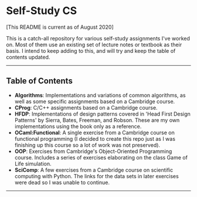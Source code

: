 
# Self-Study CS

[This README is current as of August 2020]

This is a catch-all repository for various self-study assignments I've worked on. Most of them use an existing set of lecture notes or textbook as their basis. I intend to keep adding to this, and will try and keep the table of contents updated.

---

## Table of Contents

* **Algorithms**: Implementations and variations of common algorithms, as well as some specific assignments based on a Cambridge course.
* **CProg**: C/C++ assignments based on a Cambridge course.
* **HFDP**: Implementations of design patterns covered in 'Head First Design Patterns' by Sierra, Bates, Freeman, and Robson. These are my own implementations using the book only as a reference.
* **OCaml:Functional**: A single exercise from a Cambridge course on functional programming (I decided to create this repo just as I was finishing up this course so a lot of work was not preserved).
* **OOP**: Exercises from Cambridge's Object-Oriented Programming course. Includes a series of exercises elaborating on the class Game of Life simulation.
* **SciComp**: A few exercises from a Cambridge course on scientific computing with Python. The links for the data sets in later exercises were dead so I was unable to continue.

--- 
